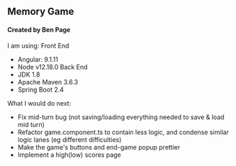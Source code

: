 ## Memory Game
#### Created by Ben Page

I am using:
Front End
* Angular: 9.1.11
* Node v12.18.0
Back End
* JDK 1.8
* Apache Maven 3.6.3
* Spring Boot 2.4

What I would do next:
* Fix mid-turn bug (not saving/loading everything needed to save & load mid turn)
* Refactor game.component.ts to contain less logic, and condense similar logic lanes (eg different difficulties)
* Make the game's buttons and end-game popup prettier
* Implement a high(low) scores page
